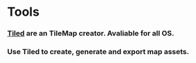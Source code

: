 # Tools
### [Tiled](https://www.mapeditor.org) are an TileMap creator. Avaliable for all OS. 
### Use Tiled to create, generate and export map assets.